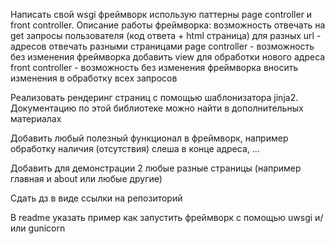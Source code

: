 Написать свой wsgi фреймворк использую паттерны page controller и front controller.
Описание работы фреймворка:
возможность отвечать на get запросы пользователя (код ответа + html страница)
для разных url - адресов отвечать разными страницами
page controller - возможность без изменения фреймворка добавить view для обработки нового адреса
front controller - возможность без изменения фреймворка вносить изменения в обработку всех запросов

Реализовать рендеринг страниц с помощью шаблонизатора jinja2. Документацию по этой библиотеке можно найти в дополнительных материалах

Добавить любый полезный функционал в фреймворк, например обработку наличия (отсутствия) слеша в конце адреса, ...

Добавить для демонстрации 2 любые разные страницы (например главная и about или любые другие)

Сдать дз в виде ссылки на репозиторий

В readme указать пример как запустить фреймворк с помощью uwsgi и/или gunicorn